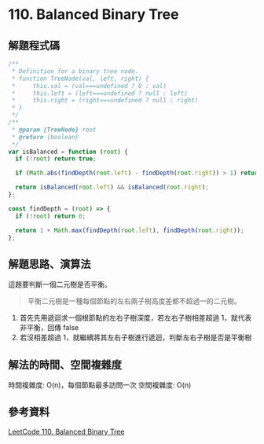# 110. Balanced Binary Tree

## 解題程式碼

```javascript
/**
 * Definition for a binary tree node.
 * function TreeNode(val, left, right) {
 *     this.val = (val===undefined ? 0 : val)
 *     this.left = (left===undefined ? null : left)
 *     this.right = (right===undefined ? null : right)
 * }
 */
/**
 * @param {TreeNode} root
 * @return {boolean}
 */
var isBalanced = function (root) {
  if (!root) return true;

  if (Math.abs(findDepth(root.left) - findDepth(root.right)) > 1) return false;

  return isBalanced(root.left) && isBalanced(root.right);
};

const findDepth = (root) => {
  if (!root) return 0;

  return 1 + Math.max(findDepth(root.left), findDepth(root.right));
};
```

## 解題思路、演算法

這題要判斷一個二元樹是否平衡。

> 平衡二元樹是一種每個節點的左右兩子樹高度差都不超過一的二元樹。

1. 首先先用遞迴求一個根節點的左右子樹深度，若左右子樹相差超過 1，就代表非平衡，回傳 false
2. 若沒相差超過 1，就繼續將其左右子樹進行遞迴，判斷左右子樹是否是平衡樹

## 解法的時間、空間複雜度

時間複雜度: O(n)，每個節點最多訪問一次
空間複雜度: O(n)

## 參考資料

[LeetCode 110. Balanced Binary Tree](https://skyyen999.gitbooks.io/-leetcode-with-javascript/content/questions/110md.html)
